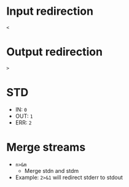 # Input redirection
`<`

# Output redirection
`>`

# STD
* IN: `0`
* OUT: `1`
* ERR: `2`

# Merge streams
* `n>&m`
	* Merge stdn and stdm
* Example: `2>&1` will redirect stderr to stdout
